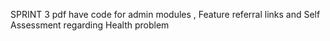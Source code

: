 SPRINT 3 pdf have code for admin modules , Feature referral links and Self Assessment regarding Health problem
